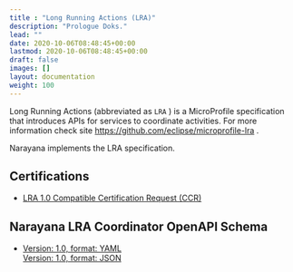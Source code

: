 ```yaml
---
title : "Long Running Actions (LRA)"
description: "Prologue Doks."
lead: ""
date: 2020-10-06T08:48:45+00:00
lastmod: 2020-10-06T08:48:45+00:00
draft: false
images: []
layout: documentation
weight: 100
---
```


Long Running Actions (abbreviated as `LRA` ) is a MicroProfile
specification that introduces APIs for services to coordinate
activities. For more information check site
<https://github.com/eclipse/microprofile-lra> .

Narayana implements the LRA specification.

Certifications
--------------

-   [LRA 1.0 Compatible Certification Request
    (CCR)](../certifications/lra/microprofile-lra-1.0/index.html)

Narayana LRA Coordinator OpenAPI Schema
---------------------------------------

-   [ Version: 1.0, format: YAML](api/1.0/openapi.yaml)\
    [ Version: 1.0, format: JSON](api/1.0/openapi.json)
